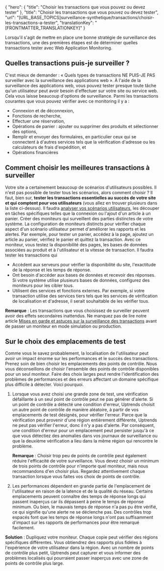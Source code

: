 {
  "hero": {
    "title": "Choisir les transactions que vous pouvez ou devez tester"
  },
  "title": "Choisir les transactions que vous pouvez ou devez tester",
  "url": "[URL_BASE_TOPICS]surveillance-synthetique/transactions/choisir-les-transactions-a-tester",
  "translationKey": "[FRONTMATTER_TRANSLATIONKEY]"
}

Lorsqu'il s'agit de mettre en place une bonne stratégie de surveillance des transactions, une des premières étapes est de déterminer quelles transactions tester avec Web Application Monitoring.

## Quelles transactions puis-je surveiller ?

C'est mieux de demander : « Quels types de transactions NE PUIS-JE PAS surveiller avec la surveillance des applications web ». À l'aide de la surveillance des applications web, vous pouvez tester presque toute tâche qu'un utilisateur peut avoir besoin d'effectuer sur votre site ou service web. Cela vous laisse beaucoup d'options de surveillance. Parmi les transactions courantes que vous pouvez vérifier avec ce monitoring il y a :

- Connexion et de déconnexion,
- Fonctions de recherche,
- Effectuer une réservation,
- Opérations de panier : ajouter ou supprimer des produits et sélectionner des options,
- Remplir et envoyer des formulaires, en particulier ceux qui se connectent à d'autres services tels que la vérification d'adresse ou les calculateurs de frais d'expédition, et
- Opérations financières

## Comment choisir les meilleures transactions à surveiller

Votre site a certainement beaucoup de scénarios d'utilisateurs possibles. Il n'est pas possible de tester tous les scénarios, alors comment choisir ? Il faut, bien sur, **tester les transactions essentielles au succès de votre site et qui comptent pour vos utilisateurs** (vous allez en trouver plusieurs dans la liste ci-dessus). Il faudra [analyser vos scénarios utilisateurs]([LINK_URL_1]), les découper en tâches spécifiques telles que la connexion ou l'ajout d'un article à un panier. Créer des moniteurs qui surveillent des parties distinctes de votre système.  La configuration de moniteurs distincts pour vérifier chaque aspect d'un scénario utilisateur permet d'améliorer les rapports et les alertes. Par exemple, pour tester un panier, accédez à la page, ajoutez un article au panier, vérifiez le panier et quittez la transaction. Avec ce moniteur, vous testez la disponibilité des pages, les bases de données associées au produit et à l'utilisateur et la vitesse de transaction. Il faudra tester les transactions qui

- Accèdent aux serveurs pour vérifier la disponibilité du site, l'exactitude de la réponse et les temps de réponse.
- Ont besoin d'accéder aux bases de données et recevoir des réponses. Si votre système utilise plusieurs bases de données, configurez des moniteurs pour les cibler tous.
- Utilisent des services et fonctions externes. Par exemple, si votre transaction utilise des services tiers tels que les services de vérification de localisation et d'adresse, il serait souhaitable de les vérifier tous.

**Remarque** : Les transactions que vous choisissez de surveiller peuvent avoir des effets secondaires inattendus. Ne manquez pas de lire notre article [Mises en garde et astuces sur la surveillance des transactions]([LINK_URL_2]) avant de passer un moniteur en mode simulation ou production.

## Sur le choix des emplacements de test

Comme vous le savez probablement, la localisation de l'utilisateur peut avoir un impact énorme sur les performances et le succès des transactions. Prenez soin de bien choisir les emplacements des points de contrôle. Nous vous déconseillons de choisir l'ensemble des points de contrôle disponibles pour un seul moniteur. Faire des choix larges peut rendre l'identification des problèmes de performances et des erreurs affectant un domaine spécifique plus difficile à détecter. Voici pourquoi.

1. Lorsque vous avez choisi une grande zone de test, une vérification défaillante à un seul point de contrôle peut ne pas générer d'alerte. Si un point de contrôle a détecté une condition d'erreur, Uptrends choisit un autre point de contrôle de manière aléatoire, à partir de vos emplacements de test désignés, pour vérifier l'erreur. Parce que la vérification peut provenir d'une région entièrement différente, Uptrends ne peut pas vérifier l'erreur, donc il n'y a pas d'alerte. Par conséquent, une condition d'erreur pour un emplacement peut persister jusqu'à ce que vous détectiez des anomalies dans vos journaux de surveillance ou que la deuxième vérification a lieu dans la même région qui rencontre le problème.

   **Remarque** : Choisir trop peu de points de contrôle peut également réduire l'efficacité de votre surveillance. Vous devez choisir un minimum de trois points de contrôle pour n'importe quel moniteur, mais nous recommandons d'en choisir plus. Regardez attentivement chaque transaction lorsque vous faites vos choix de points de contrôle.

2. Les performances dépendent en grande partie de l'emplacement de l'utilisateur en raison de la latence et de la qualité du réseau. Certains emplacements peuvent connaître des temps de réponse longs qui passent inaperçus car ils dépassent à peine le temps de réponse minimum. Ou bien, le mauvais temps de réponse n'a pas pu être vérifié, ce qui signifie qu'une alerte ne se déclenche pas. Des contrôles trop espacés font que les temps de réponse longs n'ont pas suffisamment d'impact sur les rapports de performances pour être remarqué facilement.

**Solution** : Dupliquez votre moniteur. Chaque copie peut vérifier des régions spécifiques différentes. Vous obtiendrez des rapports plus fidèles à l'expérience de votre utilisateur dans la région. Avec un nombre de points de contrôle plus petit, Uptrends peut capturer et vous informer des problèmes localisés qui pourraient passer inaperçus avec une zone de points de contrôle plus large.
